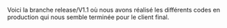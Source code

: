 Voici la branche release/V1.1 où nous avons réalisé les différents codes en production qui nous semble terminée pour le client final.
